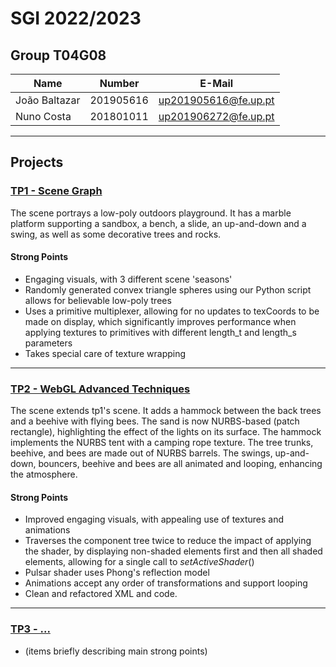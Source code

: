 # SGI 2022/2023

## Group T04G08

| Name             | Number    | E-Mail               |
| ---------------- | --------- | -------------------- |
| João Baltazar    | 201905616 | up201905616@fe.up.pt |
| Nuno Costa       | 201801011 | up201906272@fe.up.pt |

----

## Projects

### [TP1 - Scene Graph](tp1)

The scene portrays a low-poly outdoors playground. It has a marble platform supporting a sandbox, a bench, a slide, an up-and-down and a swing, as well as some decorative trees and rocks.

#### Strong Points

- Engaging visuals, with 3 different scene 'seasons'
- Randomly generated convex triangle spheres using our Python script allows for believable low-poly trees
- Uses a primitive multiplexer, allowing for no updates to texCoords to be made on display, which significantly improves performance when applying textures to primitives with different length_t and length_s parameters
- Takes special care of texture wrapping

----

### [TP2 - WebGL Advanced Techniques](tp2)

The scene extends tp1's scene. It adds a hammock between the back trees and a beehive with flying bees.
The sand is now NURBS-based (patch rectangle), highlighting the effect of the lights on its surface.
The hammock implements the NURBS tent with a camping rope texture.
The tree trunks, beehive, and bees are made out of NURBS barrels.
The swings, up-and-down, bouncers, beehive and bees are all animated and looping, enhancing the atmosphere.

#### Strong Points

- Improved engaging visuals, with appealing use of textures and animations
- Traverses the component tree twice to reduce the impact of applying the shader, by displaying non-shaded elements first and then all shaded elements, allowing for a single call to _setActiveShader_()
- Pulsar shader uses Phong's reflection model
- Animations accept any order of transformations and support looping
- Clean and refactored XML and code.

----

### [TP3 - ...](tp3)

- (items briefly describing main strong points)
